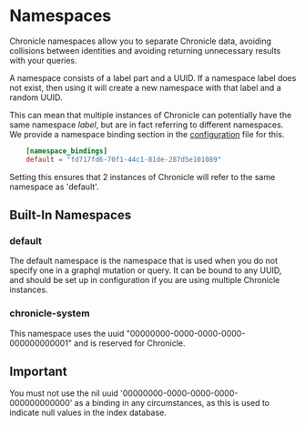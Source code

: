 # Namespaces

Chronicle namespaces allow you to separate Chronicle data, avoiding collisions
between identities and avoiding returning unnecessary results with your queries.

A namespace consists of a label part and a UUID. If a namespace label does not
exist, then using it will create a new namespace with that label and a random
UUID.

This can mean that multiple instances of Chronicle can potentially have the same
namespace _label_, but are in fact referring to different namespaces. We provide
a namespace binding section in the [configuration](/config) file for this.

```toml
    [namespace_bindings]
    default = "fd717fd6-70f1-44c1-81de-287d5e101089"
```

Setting this ensures that 2 instances of Chronicle will refer to the same
namespace as 'default'.

## Built-In Namespaces

### default

The default namespace is the namespace that is used when you do not specify one
in a graphql mutation or query. It can be bound to any UUID, and should be set
up in configuration if you are using multiple Chronicle instances.

### chronicle-system

This namespace uses the uuid "00000000-0000-0000-0000-000000000001" and is
reserved for Chronicle.

## Important

You must not use the nil uuid '00000000-0000-0000-0000-000000000000' as a
binding in any circumstances, as this is used to indicate null values in the
index database.
